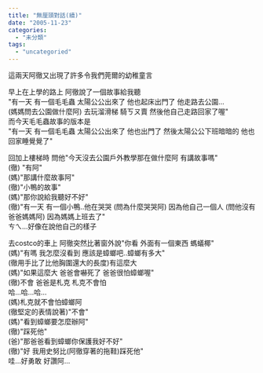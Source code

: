 ```yaml
---
title: "無厘頭對話(續)"
date: "2005-11-23"
categories: 
  - "未分類"
tags: 
  - "uncategoried"
---
```


這兩天阿徹又出現了許多令我們莞爾的幼稚童言

早上在上學的路上 阿徹說了一個故事給我聽  
"有一天 有一個毛毛蟲 太陽公公出來了 他也起床出門了 他走路去公園...  
(媽媽問去公園做什麼阿) 去玩溜滑梯 騎ㄎㄡ賣 然後他自己走路回家了喔"  
而今天毛毛蟲故事的版本是  
"有一天 有一個毛毛蟲 太陽公公出來了 他也出門了 然後太陽公公下班暗暗的 他也回家睡覺覺了"

回加上樓梯時 問他"今天沒去公園戶外教學那在做什麼阿 有講故事嗎"  
(徹) "有阿"  
(媽)"那講什麼故事阿"  
(徹)"小鴨的故事"  
(媽)"那你說給我聽好不好"  
(徹)"有一天 有一個小鴨..他在哭哭 (問為什麼哭哭阿) 因為他自己一個人 (問他沒有爸爸媽媽阿) 因為媽媽上班去了"  
ㄘㄟ...好像在說他自己的樣子

去costco的車上 阿徹突然比著窗外說"你看 外面有一個東西 螞蟻椰"  
(媽)"有嗎 我怎麼沒看到 應該是蟑螂吧..蟑螂有多大"  
(徹用手比了比他胸圍還大的長度)有這麼大  
(媽)"如果這麼大 爸爸會嚇死了 爸爸很怕蟑螂喔"  
(徹)不會 爸爸是札克 札克不會怕  
哈...哈...哈...  
(媽)札克就不會怕蟑螂阿  
(徹堅定的表情說著)"不會"  
(媽)"看到蟑螂要怎麼辦阿"  
(徹)"踩死他"  
(爸)"那爸爸看到蟑螂你保護我好不好"  
(徹)"好 我用史努比(阿徹穿著的拖鞋)踩死他"  
哇...好勇敢 好讚阿...
